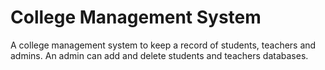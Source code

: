 # College Management System
A college management system to keep a record of students, teachers and admins. An admin can add and delete students and teachers databases. 
